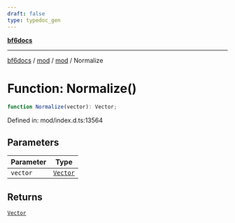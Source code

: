 ```yaml
---
draft: false
type: typedoc_gen
---
```


[**bf6docs**](../../../_index.md)

***

[bf6docs](../../../_index.md) / [mod](../../_index.md) / [mod](../_index.md) / Normalize

# Function: Normalize()

```ts
function Normalize(vector): Vector;
```

Defined in: mod/index.d.ts:13564

## Parameters

| Parameter | Type |
| ------ | ------ |
| `vector` | [`Vector`](../Vector/_index.md) |

## Returns

[`Vector`](../Vector/_index.md)
